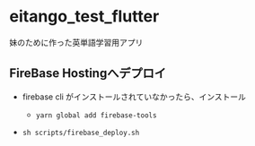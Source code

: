 # eitango_test_flutter

妹のために作った英単語学習用アプリ

## FireBase Hostingへデプロイ

- firebase cli がインストールされていなかったら、インストール

  - `yarn global add firebase-tools`

- `sh scripts/firebase_deploy.sh`
